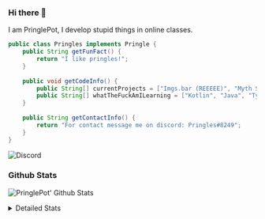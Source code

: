 ### Hi there 👋

I am PringlePot, I develop stupid things in online classes. 

```java
public class Pringles implements Pringle {
    public String getFunFact() {
        return "I like pringles!";
    }
    
    public void getCodeInfo() {
        public String[] currentProjects = ["Imgs.bar (REEEEE)", "Myth Sniper (Dead)"];
        public String[] whatTheFuckAmILearning = ["Kotlin", "Java", "Typescript", "NextJS"];
    }
    
    public String getContactInfo() {
        return "For contact message me on discord: Pringles#8249";
    }
}
```
![Discord](https://discord.c99.nl/widget/theme-1/226911291636318208.png)


### Github Stats
![PringlePot' Github Stats](https://github-readme-stats.vercel.app/api?username=PringlePot&show_icons=true&theme=dark)

<details>
  <summary>Detailed Stats</summary>
    
<!--START_SECTION:waka-->
![Lines of code](https://img.shields.io/badge/From%20Hello%20World%20I%27ve%20Written-84866%20lines%20of%20code-blue)

**🐱 My Github Data** 

> 🏆 222 Contributions in the Year 2021
 > 
> 📦 85.9 kB Used in Github's Storage 
 > 
> 💼 Opted to Hire
 > 
> 📜 6 Public Repositories 
 > 
> 🔑 9 Private Repositories  
 > 
**I'm an Early 🐤** 

```text
🌞 Morning    39 commits     █████░░░░░░░░░░░░░░░░░░░░   21.55% 
🌆 Daytime    61 commits     ████████░░░░░░░░░░░░░░░░░   33.7% 
🌃 Evening    81 commits     ███████████░░░░░░░░░░░░░░   44.75% 
🌙 Night      0 commits      ░░░░░░░░░░░░░░░░░░░░░░░░░   0.0%

```
📅 **I'm Most Productive on Sunday** 

```text
Monday       30 commits     ████░░░░░░░░░░░░░░░░░░░░░   16.57% 
Tuesday      7 commits      █░░░░░░░░░░░░░░░░░░░░░░░░   3.87% 
Wednesday    24 commits     ███░░░░░░░░░░░░░░░░░░░░░░   13.26% 
Thursday     33 commits     ████░░░░░░░░░░░░░░░░░░░░░   18.23% 
Friday       21 commits     ███░░░░░░░░░░░░░░░░░░░░░░   11.6% 
Saturday     31 commits     ████░░░░░░░░░░░░░░░░░░░░░   17.13% 
Sunday       35 commits     ████░░░░░░░░░░░░░░░░░░░░░   19.34%

```


📊 **This Week I Spent My Time On** 

```text
💬 Programming Languages: 
TypeScript               22 hrs 50 mins      ██████████████████░░░░░░░   72.96% 
JavaScript               2 hrs 21 mins       ██░░░░░░░░░░░░░░░░░░░░░░░   7.56% 
EJS                      1 hr 22 mins        █░░░░░░░░░░░░░░░░░░░░░░░░   4.41% 
JSON                     1 hr 19 mins        █░░░░░░░░░░░░░░░░░░░░░░░░   4.23% 
Other                    1 hr                ░░░░░░░░░░░░░░░░░░░░░░░░░   3.22%

🔥 Editors: 
IntelliJ                 31 hrs 14 mins      █████████████████████████   99.83% 
Sublime Text             3 mins              ░░░░░░░░░░░░░░░░░░░░░░░░░   0.17%

```

**I Mostly Code in Java** 

```text
Java                     5 repos             ██████████████░░░░░░░░░░░   55.56% 
Python                   1 repo              ██░░░░░░░░░░░░░░░░░░░░░░░   11.11% 
Kotlin                   1 repo              ██░░░░░░░░░░░░░░░░░░░░░░░   11.11% 
JavaScript               1 repo              ██░░░░░░░░░░░░░░░░░░░░░░░   11.11% 
CSS                      1 repo              ██░░░░░░░░░░░░░░░░░░░░░░░   11.11%

```



<!--END_SECTION:waka-->
</details>
